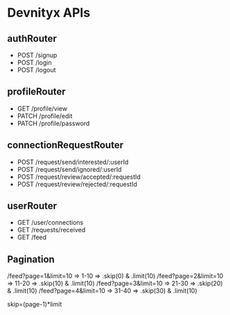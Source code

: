 # Devnityx APIs

## authRouter
- POST /signup
- POST /login
- POST /logout

## profileRouter
- GET /profile/view
- PATCH /profile/edit
- PATCH /profile/password


## connectionRequestRouter
- POST /request/send/interested/:userId
- POST /request/send/ignored/:userId
- POST /request/review/accepted/:requestId
- POST /request/review/rejected/:requestId

## userRouter
- GET /user/connections
- GET /requests/received
- GET /feed 


## Pagination 
   
   /feed?page=1&limit=10 => 1-10 => .skip(0)  & .limit(10)
   /feed?page=2&limit=10 => 11-20 => .skip(10)  & .limit(10)
   /feed?page=3&limit=10 => 21-30 => .skip(20)  & .limit(10)
   /feed?page=4&limit=10 => 31-40 => .skip(30)  & .limit(10)

   skip=(page-1)*limit